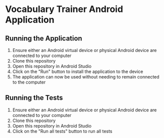 # Vocabulary Trainer Android Application

## Running the Application

1. Ensure either an Android virtual device or physical Android device are connected to your computer
2. Clone this repository
3. Open this repository in Android Studio
4. Click on the "Run" button to install the application to the device
5. The application can now be used without needing to remain connected to the computer

## Running the Tests

1. Ensure either an Android virtual device or physical Android device are connected to your computer
2. Clone this repository
3. Open this repository in Android Studio
4. Click on the "Run all tests" button to run all tests